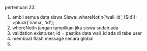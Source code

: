 pertemuan 23:
1. ambil semua data siswa
Siswa::whereNotIn('wali_id', [$id])->pluck('nama', 'id');
2. whereNotIn jangan tampilkan jika siswa sudah ada
3. validation exist:user, id = pastika data wali_id ada di tabe user
4. membuat flash message secara global
5. 